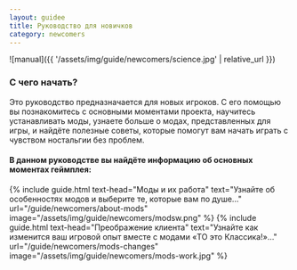 ```yaml
---
layout: guidee
title: Руководство для новичков
category: newcomers
---
```


![manual]({{ '/assets/img/guide/newcomers/science.jpg' | relative_url }})

### С чего начать?

Это руководство предназначается для новых игроков. С его помощью вы познакомитесь с основными моментами проекта, научитесь устанавливать моды, узнаете больше о модах, представленных для игры, и найдёте полезные советы, которые помогут вам начать играть с чувством ностальгии без проблем.

#### В данном руководстве вы найдёте информацию об основных моментах геймплея:

{% include guide.html text-head="Моды и их работа" text="Узнайте об особенностях модов и выберите те, которые вам по душе..." url="/guide/newcomers/about-mods" image="/assets/img/guide/newcomers/modsw.png" %}
{% include guide.html text-head="Преображение клиента" text="Узнайте как изменится ваш игровой опыт вместе с модами «TO это Классика!»..." url="/guide/newcomers/mods-changes" image="/assets/img/guide/newcomers/mods-work.jpg" %}
